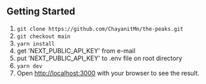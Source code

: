 ## Getting Started

1. `git clone https://github.com/ChayanitMn/the-peaks.git`
2. `git checkout main`
3. `yarn install`
4. get 'NEXT_PUBLIC_API_KEY' from e-mail
5. put 'NEXT_PUBLIC_API_KEY' to .env file on root directory
6. `yarn dev`
7. Open [http://localhost:3000](http://localhost:3000) with your browser to see the result.
